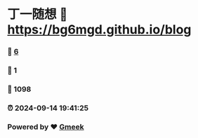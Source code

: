 # 丁一随想 :link: https://bg6mgd.github.io/blog 
### :page_facing_up: [6](https://bg6mgd.github.io/blog/tag.html) 
### :speech_balloon: 1 
### :hibiscus: 1098 
### :alarm_clock: 2024-09-14 19:41:25 
### Powered by :heart: [Gmeek](https://github.com/Meekdai/Gmeek)
